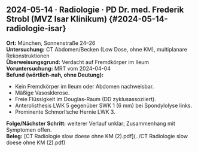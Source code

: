 ## 2024-05-14 · Radiologie · PD Dr. med. Frederik Strobl (MVZ Isar Klinikum)  {#2024-05-14-radiologie-isar}
<!-- tags: Radiologie, MVZ Isar Klinikum, Frederik Strobl, CT ohne Kontrastmittel, Abdomen, Becken, Anterolisthesis LWK5/SWK1, Spondylolyse, Schmorl-Hernie, freie Flüssigkeit Douglas, Vasosklerose -->

**Ort:** München, Sonnenstraße 24–26  
**Untersuchung:** CT Abdomen/Becken (Low Dose, ohne KM), multiplanare Rekonstruktionen  
**Überweisungsgrund:** Verdacht auf Fremdkörper im Ileum  
**Voruntersuchung:** MRT vom 2024-04-04  
**Befund (wörtlich-nah, ohne Deutung):**  
- Kein Fremdkörper im Ileum oder Abdomen nachweisbar.  
- Mäßige Vasosklerose.  
- Freie Flüssigkeit im Douglas-Raum (DD zyklusassoziiert).  
- Anterolisthesis LWK 5 gegenüber SWK 1 (6 mm) bei Spondylolyse links.  
- Prominente Schmorl’sche Hernie LWK 3.  

**Folge/Nächster Schritt:** weiterer Verlauf unklar; Zusammenhang mit Symptomen offen.  
**Beleg:** [CT Radiologie slow doese ohne KM (2).pdf](../CT Radiologie slow doese ohne KM (2).pdf)
